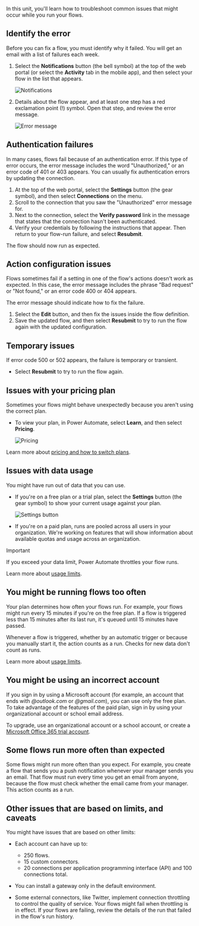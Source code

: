 In this unit, you'll learn how to troubleshoot common issues that might occur while you run your flows.

## Identify the error

Before you can fix a flow, you must identify why it failed. You will get an email with a list of failures each week.

1. Select the **Notifications** button (the bell symbol) at the top of the web portal (or select the **Activity** tab in the mobile app), and then select your flow in the list that appears.

    ![Notifications](../media/notifications-toolbar.png)

2. Details about the flow appear, and at least one step has a red exclamation point (!) symbol. Open that step, and review the error message.

    ![Error message](../media/flow-run-failure.png)

## Authentication failures

In many cases, flows fail because of an authentication error. If this type of error occurs, the error message includes the word "Unauthorized," or an error code of 401 or 403 appears. You can usually fix authentication errors by updating the connection.

1. At the top of the web portal, select the **Settings** button (the gear symbol), and then select **Connections** on the menu.
2. Scroll to the connection that you saw the "Unauthorized" error message for.
3. Next to the connection, select the **Verify password** link in the message that states that the connection hasn't been authenticated.
4. Verify your credentials by following the instructions that appear. Then return to your flow-run failure, and select **Resubmit**.

The flow should now run as expected.

## Action configuration issues

Flows sometimes fail if a setting in one of the flow's actions doesn't work as expected. In this case, the error message includes the phrase "Bad request" or "Not found," or an error code 400 or 404 appears.

The error message should indicate how to fix the failure.

1. Select the **Edit** button, and then fix the issues inside the flow definition.
1. Save the updated flow, and then select **Resubmit** to try to run the flow again with the updated configuration.

## Temporary issues

If error code 500 or 502 appears, the failure is temporary or transient.

- Select **Resubmit** to try to run the flow again.

## Issues with your pricing plan

Sometimes your flows might behave unexpectedly because you aren't using the correct plan.

- To view your plan, in Power Automate, select **Learn**, and then select **Pricing**.

    ![Pricing](../media/learn-pricing.png)

Learn more about [pricing and how to switch plans](https://flow.microsoft.com/pricing/).

## Issues with data usage

You might have run out of data that you can use.

- If you're on a free plan or a trial plan, select the **Settings** button (the gear symbol) to show your current usage against your plan.

    ![Settings button](../media/settings.png)

- If you're on a paid plan, runs are pooled across all users in your organization. We're working on features that will show information about available quotas and usage across an organization.

> [!IMPORTANT]
> If you exceed your data limit, Power Automate throttles your flow runs.

Learn more about [usage limits](https://flow.microsoft.com/pricing/).

## You might be running flows too often

Your plan determines how often your flows run. For example, your flows might run every 15 minutes if you're on the free plan. If a flow is triggered less than 15 minutes after its last run, it's queued until 15 minutes have passed.

Whenever a flow is triggered, whether by an automatic trigger or because you manually start it, the action counts as a run. Checks for new data don't count as runs.

Learn more about [usage limits](https://flow.microsoft.com/pricing/).

## You might be using an incorrect account

If you sign in by using a Microsoft account (for example, an account that ends with *@outlook.com* or *@gmail.com*), you can use only the free plan. To take advantage of the features of the paid plan, sign in by using your organizational account or school email address.

To upgrade, use an organizational account or a school account, or create a [Microsoft Office 365 trial account](https://powerbi.microsoft.com/documentation/powerbi-admin-signing-up-for-power-bi-with-a-new-office-365-trial/).

## Some flows run more often than expected

Some flows might run more often than you expect. For example, you create a flow that sends you a push notification whenever your manager sends you an email. That flow must run every time you get an email from anyone, because the flow must check whether the email came from your manager. This action counts as a run.

## Other issues that are based on limits, and caveats

You might have issues that are based on other limits:

* Each account can have up to:

    * 250 flows.
    * 15 custom connectors.
    * 20 connections per application programming interface (API) and 100 connections total.

* You can install a gateway only in the default environment.
* Some external connectors, like Twitter, implement connection throttling to control the quality of service. Your flows might fail when throttling is in effect. If your flows are failing, review the details of the run that failed in the flow's run history.
